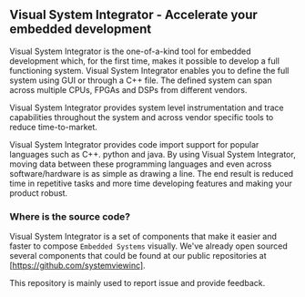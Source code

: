 ## Visual System Integrator - Accelerate your embedded development

Visual System Integrator is the one-of-a-kind tool for embedded development which, for the first time, makes it possible  to develop a full functioning system. Visual System Integrator enables you to define the full system using GUI or through a C++ file. The defined system can span across multiple CPUs, FPGAs and DSPs from different vendors. 

Visual System Integrator provides system level instrumentation and trace capabilities throughout the system and across vendor specific tools to reduce time-to-market.

Visual System Integrator provides code import support for popular languages such as C++. python and java. By using Visual System Integrator, moving data between these programming languages and even across software/hardware is as simple as drawing a line. The end result is reduced time in repetitive tasks and more time developing features and making your product robust.

### Where is the source code?
Visual System Integrator is a set of components that make it easier and faster to compose `Embedded Systems` visually. We've already open sourced several components that could be found at our public repositories at [https://github.com/systemviewinc].

This repository is mainly used to report issue and provide feedback.
